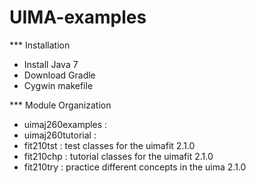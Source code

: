 UIMA-examples 
=============================

*** Installation
 - Install Java 7
 - Download Gradle 
 - Cygwin makefile 

*** Module Organization

 - uimaj260examples : 
 - uimaj260tutorial :
 - fit210tst : test classes for the uimafit 2.1.0
 - fit210chp : tutorial classes for the uimafit 2.1.0
 - fit210try : practice different concepts in the uima 2.1.0
